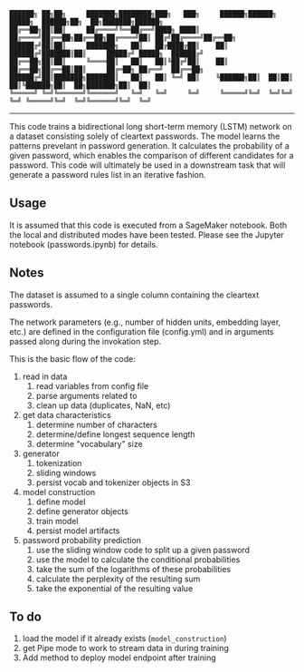     ██████╗ ██╗██╗     ███████╗████████╗███╗   ███╗     ██████╗██████╗  █████╗  ██████╗██╗  ██╗███████╗██████╗ 
    ██╔══██╗██║██║     ██╔════╝╚══██╔══╝████╗ ████║    ██╔════╝██╔══██╗██╔══██╗██╔════╝██║ ██╔╝██╔════╝██╔══██╗
    ██████╔╝██║██║     ███████╗   ██║   ██╔████╔██║    ██║     ██████╔╝███████║██║     █████╔╝ █████╗  ██████╔╝
    ██╔══██╗██║██║     ╚════██║   ██║   ██║╚██╔╝██║    ██║     ██╔══██╗██╔══██║██║     ██╔═██╗ ██╔══╝  ██╔══██╗
    ██████╔╝██║███████╗███████║   ██║   ██║ ╚═╝ ██║    ╚██████╗██║  ██║██║  ██║╚██████╗██║  ██╗███████╗██║  ██║
    ╚═════╝ ╚═╝╚══════╝╚══════╝   ╚═╝   ╚═╝     ╚═╝     ╚═════╝╚═╝  ╚═╝╚═╝  ╚═╝ ╚═════╝╚═╝  ╚═╝╚══════╝╚═╝  ╚═╝
----                                                                                                      

This code trains a bidirectional long short-term memory (LSTM) 
network on a dataset consisting solely of cleartext passwords.
The model learns the patterns prevelant in password generation.
It calculates the probability of a given password, which enables
the comparison of different candidates for a password. This code
will ultimately be used in a downstream task that will generate
a password rules list in an iterative fashion.


Usage
-----
It is assumed that this code is executed from a SageMaker notebook.
Both the local and distributed modes have been tested. Please see 
the Jupyter notebook (passwords.ipynb) for details.


Notes
-----
The dataset is assumed to a single column containing the cleartext
passwords.

The network parameters (e.g., number of hidden units, embedding
layer, etc.) are defined in the configuration file (config.yml)
and in arguments passed along during the invokation step.

This is the basic flow of the code:

1) read in data
    1) read variables from config file
    2) parse arguments related to 
    3) clean up data (duplicates, NaN, etc)
2) get data characteristics
    1) determine number of characters
    2) determine/define longest sequence length
    3) determine "vocabulary" size
3) generator
    1) tokenization
    2) sliding windows
    3) persist vocab and tokenizer objects in S3
4) model construction
    1) define model
    2) define generator objects
    3) train model
    4) persist model artifacts
5) password probability prediction
    1) use the sliding window code to split up a given password
    2) use the model to calculate the conditional probabilities 
    3) take the sum of the logarithms of these probabilities
    4) calculate the perplexity of the resulting sum
    5) take the exponential of the resulting value


To do
-----
1) load the model if it already exists (`model_construction`)
2) get Pipe mode to work to stream data in during training
3) Add method to deploy model endpoint after training
